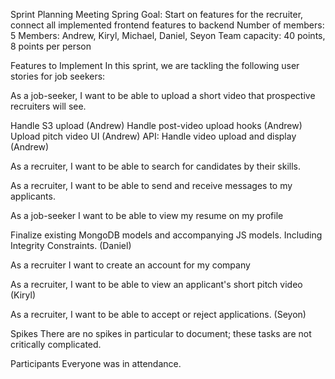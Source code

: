 Sprint Planning Meeting Spring Goal: Start on features for the recruiter, connect all implemented frontend features to backend Number of members: 5 Members: Andrew, Kiryl, Michael, Daniel, Seyon Team capacity: 40 points, 8 points per person

Features to Implement In this sprint, we are tackling the following user stories for job seekers:

As a job-seeker, I want to be able to upload a short video that prospective recruiters will see.

Handle S3 upload (Andrew) Handle post-video upload hooks (Andrew) Upload pitch video UI (Andrew) API: Handle video upload and display (Andrew)

As a recruiter, I want to be able to search for candidates by their skills.

As a recruiter, I want to be able to send and receive messages to my applicants.

As a job-seeker I want to be able to view my resume on my profile

Finalize existing MongoDB models and accompanying JS models. Including Integrity Constraints. (Daniel)

As a recruiter I want to create an account for my company

As a recruiter, I want to be able to view an applicant's short pitch video (Kiryl) 

As a recruiter, I want to be able to accept or reject applications. (Seyon)

Spikes There are no spikes in particular to document; these tasks are not critically complicated.

Participants Everyone was in attendance.

